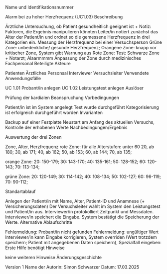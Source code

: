 Name und Identifikationsnummer

Alarm bei zu hoher Herzfrequenz (UC1.03)
Beschreibung

Ärztliche Untersuchung, ob Patient gesundheitlich geeignet ist + Notiz: Faktoren, die Ergebnis manipulieren könnten
Leiter/in notiert zunächst das Alter der Patient/in und ordnet so die gemessene Herzfrequenz in drei Kategorien ein.
Messung der Herzfrequenz bei einer Versuchsperson
Grüne Zone: unbedenkliche/ gesunde Herzfrequenz;
Orangene Zone: knapp vor kritischer Zone, System gibt Warnung aus
Rote Zone: Test: Schwarze Zone + Notarzt; Alaarmmmm
Anpassung der Zone durch medizinisches Fachpersonal
Beteiligte Akteure

Patienten
Ärztliches Personsal
Interviewer
Versuchsleiter
Verwendete Anwendungsfälle

UC 1.01 Probant/in anlegen
UC 1.02 Leistungstest anlegen
Auslöser

Prüfung der kardialen Beanspruchung
Vorbedingungen

Patient/in ist im System angelegt
Test wurde durchgeführt
Kategorisierung ist erfolgreich durchgeführt worden
Invarianten

Backup auf einer Festplatte
Neustart am Anfang des aktuellen Versuchs, Kontrolle der erhobenen Werte
Nachbedingungen/Ergebnis

Auswertung der drei Zonen

Zone, Alter, Herzfrequenz rote Zone: für alle Alterstufen: unter 60 20, ab 180; 30, ab 171; 40, ab 162; 50, ab 153; 60, ab 144; 70, ab 135;

orange Zone: 20: 150-179; 30: 143-170; 40: 135-161; 50: 128-152; 60: 120-143; 70: 113-134;

grüne Zone: 20: 120-149; 30: 114-142; 40: 108-134; 50: 102-127; 60: 96-119; 70: 90-112;

Standartablauf

Anlegen der Patient/in mit Name, Alter, Patient-ID und Anamnese (+ Versicherungsdaten)
Der Versuchsleiter wählt im System den Leistungstest und Patient/in aus.
Interviewer/in protokolliert Zeitpunkt und Messdaten.
Interviewer/in speichert die Eingabe.
System bestätigt die Speicherung der Werte.
Alternative Ablaufschritte

Fehlermeldung: Probant/in nicht gefunden
Fehlermeldung: ungültiger Wert
Interviewer/in kann Eingabe korrigieren, System overriden (Wert trotzdem speichern; Patient mit angegebenen Daten speichern), Spezialfall eingeben: Erste Hilfe benötigt
Hinweise

keine weiteren Hinweise
Änderungsgeschichte

Version 1
Name der Autorin: Simon Schwarzer
Datum: 17.03.2025


